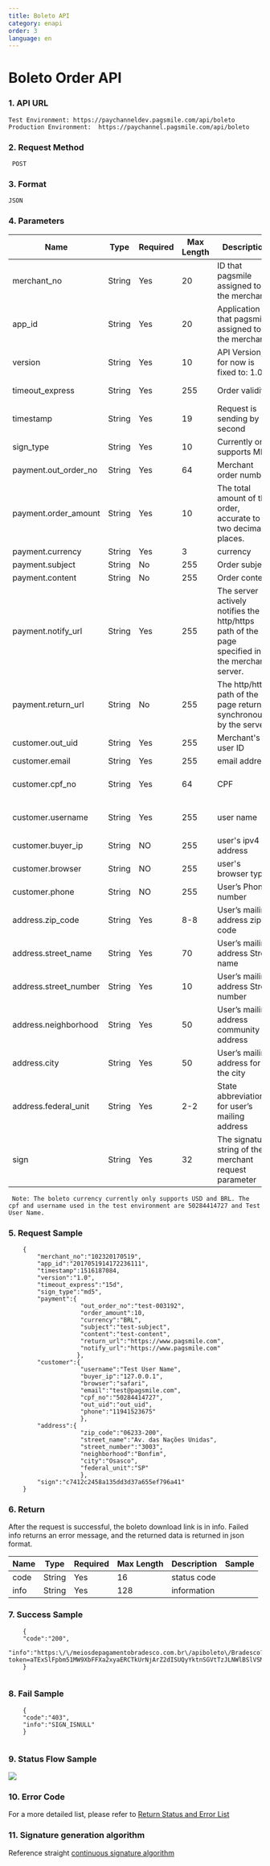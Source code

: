 ```yaml
---
title: Boleto API
category: enapi
order: 3
language: en
---
```


# Boleto Order API


### 1. API URL

    Test Environment: https://paychanneldev.pagsmile.com/api/boleto
    Production Environment:  https://paychannel.pagsmile.com/api/boleto 
    
### 2. Request Method

     POST

### 3. Format
  
    JSON
    
### 4. Parameters

Name | Type | Required | Max Length | Description | Sample
---  | ---  | ---      | ---      | ---  | ---
merchant_no | String | Yes | 20 | ID that pagsmile assigned to the merchant | 1024201708140012289
app_id | String | Yes | 20 | Application ID that pagsmile assigned to the merchant| 2017051914172236111
version | String | Yes | 10 | API Version, for now is fixed to: 1.0 | 1.0
timeout_express | String | Yes | 255 | Order validity | One-day assignment: 1d or 24h or 1440m;
timestamp | String | Yes | 19 | Request is sending by second | 21516081919
sign_type | String | Yes | 10 | Currently only supports MD5 | MD5
payment.out_order_no | String | Yes | 64 | Merchant order number |
payment.order_amount | String | Yes | 10 | The total amount of the order, accurate to two decimal places. | 88.88
payment.currency | String | Yes | 3 | currency | BRL 
payment.subject | String | No | 255 | Order subject |
payment.content | String | No | 255 | Order content |
payment.notify_url | String | Yes | 255 | The server actively notifies the http/https path of the page specified in the merchant server. | https://www.pagsmile.com
payment.return_url | String | No | 255 | The http/https path of the page returned synchronously by the server. | https://www.pagsmile.com
customer.out_uid | String | Yes | 255 | Merchant's user ID |  
customer.email | String | Yes | 255 | email address |  
customer.cpf_no | String | Yes | 64 | CPF | Mall merchants are required here; game merchants are optional.
customer.username | String | Yes | 255 | user name | Mall merchants are required here; game merchants are optional.
customer.buyer_ip | String | NO | 255 | user's ipv4 address | 
customer.browser | String | NO | 255 | user's browser type|
customer.phone | String | NO | 255 | User’s Phone number|
address.zip_code | String | Yes | 8-8 | User’s mailing address zip code| 06233-200
address.street_name | String | Yes | 70 | User’s mailing address Street name| Av. das Nações Unidas
address.street_number | String | Yes | 10 | User’s mailing address Street number| 3003
address.neighborhood | String | Yes | 50 | User’s mailing address community address| Bonfim
address.city | String | Yes | 50 | User’s mailing address for the city| Osasco
address.federal_unit | String | Yes | 2-2 | State abbreviation for user’s mailing address| SP
sign | String | Yes | 32 | The signature string of the merchant request parameter | The signature value calculated by the signature algorithm is detailed in the signature generation algorithm.

     Note: The boleto currency currently only supports USD and BRL. The cpf and username used in the test environment are 50284414727 and Test User Name.

### 5. Request Sample

```
    {
        "merchant_no":"102320170519",
        "app_id":"2017051914172236111",
        "timestamp":1516187084,
        "version":"1.0",
        "timeout_express":"15d",
        "sign_type":"md5",
        "payment":{
                    "out_order_no":"test-003192",
                    "order_amount":10,
                    "currency":"BRL",
                    "subject":"test-subject",
                    "content":"test-content",
                    "return_url":"https://www.pagsmile.com",
                    "notify_url":"https://www.pagsmile.com"
                   },
        "customer":{
                    "username":"Test User Name",
                    "buyer_ip":"127.0.0.1",
                    "browser":"safari",
                    "email":"test@pagsmile.com",
                    "cpf_no":"50284414727",
                    "out_uid":"out_uid",
                    "phone":"11941523675"
                    },
        "address":{
                    "zip_code":"06233-200",
                    "street_name":"Av. das Nações Unidas",
                    "street_number":"3003",
                    "neighborhood":"Bonfim",
                    "city":"Osasco",
                    "federal_unit":"SP"
                    },               
        "sign":"c7412c2458a135dd3d37a655ef796a41"
    }

``` 

### 6. Return

  After the request is successful, the boleto download link is in info. Failed info returns an error message, and the returned data is returned in json format.

Name | Type | Required | Max Length | Description | Sample
---  | ---  | ---      | ---      | ---  | ---
code | String | Yes | 16 | status code | 
info | String | Yes | 128 | information | 

### 7. Success Sample

```
    { 
    "code":"200",
    "info":"https:\/\/meiosdepagamentobradesco.com.br\/apiboleto\/Bradesco?token=aTExSlFpbm51MW9XbFFXa2xyaERCTkUrNjArZ2dISUQyYktnSGVtTzJLNWlBSlVSMkQvNnp2MDc4aEJzMFR2aw.."
    }
    
```

### 8. Fail Sample

```
    { 
    "code":"403",
    "info":"SIGN_ISNULL"
    }
    
```

### 9. Status Flow Sample

![](/images/status_flow_boleto.jpg)


### 10. Error Code

For a more detailed list, please refer to [Return Status and Error List](../ReturnResult)

### 11. Signature generation algorithm

Reference straight [continuous signature algorithm](../SignatureAlgorithm)

